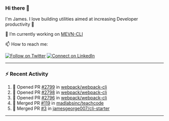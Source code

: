 ### Hi there 👋

I'm James. I love building utilities aimed at increasing Developer productivity :raised_hands: 

🔭 I’m currently working on [MEVN-CLI](https://github.com/madlabsinc/mevn-cli)

📫 How to reach me:

[![Follow on Twitter](https://img.shields.io/badge/--twitter?label=Twitter&logo=Twitter&style=social)](https://twitter.com/james_madhacks) [![Connect on LinkedIn](https://img.shields.io/badge/--linkedin?label=LinkedIn&logo=LinkedIn&style=social)](https://www.linkedin.com/in/jamesgeorge007)

---

### :zap: Recent Activity

<!--START_SECTION:activity-->
1. 💪 Opened PR [#2799](https://github.com/webpack/webpack-cli/pull/2799) in [webpack/webpack-cli](https://github.com/webpack/webpack-cli)
2. 💪 Opened PR [#2798](https://github.com/webpack/webpack-cli/pull/2798) in [webpack/webpack-cli](https://github.com/webpack/webpack-cli)
3. 💪 Opened PR [#2796](https://github.com/webpack/webpack-cli/pull/2796) in [webpack/webpack-cli](https://github.com/webpack/webpack-cli)
4. 🎉 Merged PR [#119](https://github.com/madlabsinc/teachcode/pull/119) in [madlabsinc/teachcode](https://github.com/madlabsinc/teachcode)
5. 🎉 Merged PR [#3](https://github.com/jamesgeorge007/cli-starter/pull/3) in [jamesgeorge007/cli-starter](https://github.com/jamesgeorge007/cli-starter)
<!--END_SECTION:activity-->

---

<!--
**jamesgeorge007/jamesgeorge007** is a ✨ _special_ ✨ repository because its `README.md` (this file) appears on your GitHub profile.

Here are some ideas to get you started:

- 🌱 I’m currently learning ...
- 👯 I’m looking to collaborate on ...
- 🤔 I’m looking for help with ...
- 💬 Ask me about ...
- 😄 Pronouns: ...
- ⚡ Fun fact: ...
-->
